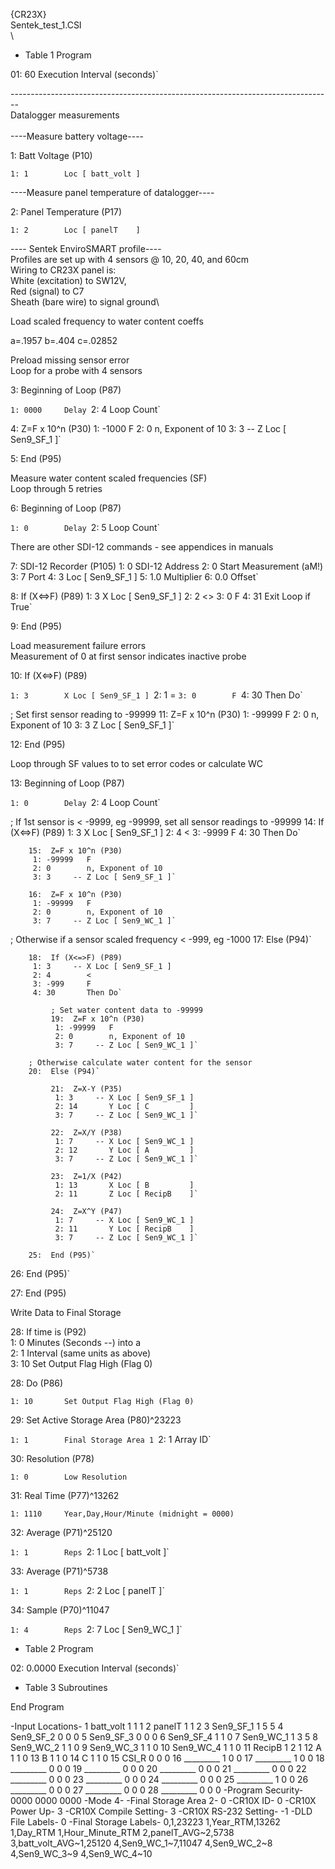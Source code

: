 {CR23X}\
Sentek\_test\_1.CSI\
\

-   Table 1 Program

01: 60        Execution Interval (seconds)`

--------------------------------------------------------------------------------\
Datalogger measurements\
\
----Measure battery voltage----

1: Batt Voltage (P10)

`1: 1        Loc [ batt_volt ]`

----Measure panel temperature of datalogger----

2: Panel Temperature (P17)

`1: 2        Loc [ panelT    ]`

---- Sentek EnviroSMART profile----\
Profiles are set up with 4 sensors @ 10, 20, 40, and 60cm\
Wiring to CR23X panel is:\
White (excitation) to SW12V,\
Red (signal) to C7\
Sheath (bare wire) to signal ground\

<!-- -->

Load scaled frequency to water content coeffs

a=.1957 b=.404 c=.02852

Preload missing sensor error\
Loop for a probe with 4 sensors

3: Beginning of Loop (P87)

`1: 0000     Delay
`2: 4        Loop Count`

   4:  Z=F x 10^n (P30)
    1: -1000    F
    2: 0        n, Exponent of 10
    3: 3     -- Z Loc [ Sen9_SF_1 ]`

5: End (P95)

Measure water content scaled frequencies (SF)\
Loop through 5 retries

6: Beginning of Loop (P87)

`1: 0        Delay
`2: 5        Loop Count`

There are other SDI-12 commands - see appendices in manuals

   7:  SDI-12 Recorder (P105)
    1: 0        SDI-12 Address
    2: 0        Start Measurement (aM!)
    3: 7        Port
    4: 3        Loc [ Sen9_SF_1 ]
    5: 1.0      Multiplier
    6: 0.0      Offset`

   8:  If (X<=>F) (P89)
    1: 3        X Loc [ Sen9_SF_1 ]
    2: 2        <>
    3: 0        F
    4: 31       Exit Loop if True`

9: End (P95)

Load measurement failure errors\
Measurement of 0 at first sensor indicates inactive probe

10: If (X<=>F) (P89)

`1: 3        X Loc [ Sen9_SF_1 ]
`2: 1        =
`3: 0        F
`4: 30       Then Do`

   ; Set first sensor reading to -99999
   11:  Z=F x 10^n (P30)
    1: -99999   F
    2: 0        n, Exponent of 10
    3: 3        Z Loc [ Sen9_SF_1 ]`

12: End (P95)

Loop through SF values to to set error codes or calculate WC

13: Beginning of Loop (P87)

`1: 0        Delay
`2: 4        Loop Count`

   ; If 1st sensor is < -9999, eg -99999, set all sensor readings to -99999
   14:  If (X<=>F) (P89)
    1: 3        X Loc [ Sen9_SF_1 ]
    2: 4        <
    3: -9999    F
    4: 30       Then Do`

        15:  Z=F x 10^n (P30)
         1: -99999   F
         2: 0        n, Exponent of 10
         3: 3     -- Z Loc [ Sen9_SF_1 ]`

        16:  Z=F x 10^n (P30)
         1: -99999   F
         2: 0        n, Exponent of 10
         3: 7     -- Z Loc [ Sen9_WC_1 ]`

   ; Otherwise if a sensor scaled frequency < -999, eg -1000
   17:  Else (P94)`

        18:  If (X<=>F) (P89)
         1: 3     -- X Loc [ Sen9_SF_1 ]
         2: 4        <
         3: -999     F
         4: 30       Then Do`

             ; Set water content data to -99999
             19:  Z=F x 10^n (P30)
              1: -99999   F
              2: 0        n, Exponent of 10
              3: 7     -- Z Loc [ Sen9_WC_1 ]`

        ; Otherwise calculate water content for the sensor
        20:  Else (P94)`

             21:  Z=X-Y (P35)
              1: 3     -- X Loc [ Sen9_SF_1 ]
              2: 14       Y Loc [ C         ]
              3: 7     -- Z Loc [ Sen9_WC_1 ]`

             22:  Z=X/Y (P38)
              1: 7     -- X Loc [ Sen9_WC_1 ]
              2: 12       Y Loc [ A         ]
              3: 7     -- Z Loc [ Sen9_WC_1 ]`

             23:  Z=1/X (P42)
              1: 13       X Loc [ B         ]
              2: 11       Z Loc [ RecipB    ]`

             24:  Z=X^Y (P47)
              1: 7     -- X Loc [ Sen9_WC_1 ]
              2: 11       Y Loc [ RecipB    ]
              3: 7     -- Z Loc [ Sen9_WC_1 ]`

        25:  End (P95)`

   26:  End (P95)`

27: End (P95)

Write Data to Final Storage

<!-- -->

28: If time is (P92)\
1: 0 Minutes (Seconds --) into a\
2: 1 Interval (same units as above)\
3: 10 Set Output Flag High (Flag 0)

28: Do (P86)

`1: 10       Set Output Flag High (Flag 0)`

29: Set Active Storage Area (P80)\^23223

`1: 1        Final Storage Area 1
`2: 1        Array ID`

30: Resolution (P78)

`1: 0        Low Resolution`

31: Real Time (P77)\^13262

`1: 1110     Year,Day,Hour/Minute (midnight = 0000)`

32: Average (P71)\^25120

`1: 1        Reps
`2: 1        Loc [ batt_volt ]`

33: Average (P71)\^5738

`1: 1        Reps
`2: 2        Loc [ panelT    ]`

34: Sample (P70)\^11047

`1: 4        Reps
`2: 7        Loc [ Sen9_WC_1 ]`

-   Table 2 Program

02: 0.0000    Execution Interval (seconds)`

-   Table 3 Subroutines

End Program

-Input Locations- 1 batt\_volt 1 1 1 2 panelT 1 1 2 3 Sen9\_SF\_1 1 5 5
4 Sen9\_SF\_2 0 0 0 5 Sen9\_SF\_3 0 0 0 6 Sen9\_SF\_4 1 1 0 7
Sen9\_WC\_1 1 3 5 8 Sen9\_WC\_2 1 1 0 9 Sen9\_WC\_3 1 1 0 10 Sen9\_WC\_4
1 1 0 11 RecipB 1 2 1 12 A 1 1 0 13 B 1 1 0 14 C 1 1 0 15 CSI\_R 0 0 0
16 \_\_\_\_\_\_\_\_\_ 1 0 0 17 \_\_\_\_\_\_\_\_\_ 1 0 0 18
\_\_\_\_\_\_\_\_\_ 0 0 0 19 \_\_\_\_\_\_\_\_\_ 0 0 0 20
\_\_\_\_\_\_\_\_\_ 0 0 0 21 \_\_\_\_\_\_\_\_\_ 0 0 0 22
\_\_\_\_\_\_\_\_\_ 0 0 0 23 \_\_\_\_\_\_\_\_\_ 0 0 0 24
\_\_\_\_\_\_\_\_\_ 0 0 0 25 \_\_\_\_\_\_\_\_\_ 1 0 0 26
\_\_\_\_\_\_\_\_\_ 0 0 0 27 \_\_\_\_\_\_\_\_\_ 0 0 0 28
\_\_\_\_\_\_\_\_\_ 0 0 0 -Program Security- 0000 0000 0000 -Mode 4-
-Final Storage Area 2- 0 -CR10X ID- 0 -CR10X Power Up- 3 -CR10X Compile
Setting- 3 -CR10X RS-232 Setting- -1 -DLD File Labels- 0 -Final Storage
Labels- 0,1,23223 1,Year\_RTM,13262 1,Day\_RTM 1,Hour\_Minute\_RTM
2,panelT\_AVG\~2,5738 3,batt\_volt\_AVG\~1,25120 4,Sen9\_WC\_1\~7,11047
4,Sen9\_WC\_2\~8 4,Sen9\_WC\_3\~9 4,Sen9\_WC\_4\~10
